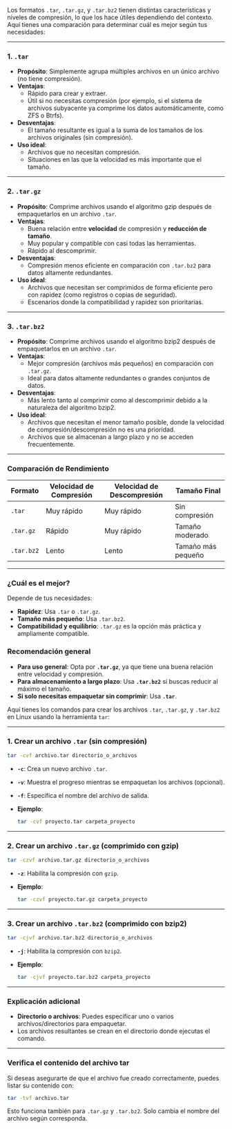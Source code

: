 Los formatos `.tar`, `.tar.gz`, y `.tar.bz2` tienen distintas características y niveles de compresión, lo que los hace útiles dependiendo del contexto. Aquí tienes una comparación para determinar cuál es mejor según tus necesidades:

---

### 1. **`.tar`**

- **Propósito**: Simplemente agrupa múltiples archivos en un único archivo (no tiene compresión).
- **Ventajas**:
  - Rápido para crear y extraer.
  - Útil si no necesitas compresión (por ejemplo, si el sistema de archivos subyacente ya comprime los datos automáticamente, como ZFS o Btrfs).
- **Desventajas**:
  - El tamaño resultante es igual a la suma de los tamaños de los archivos originales (sin compresión).
- **Uso ideal**:
  - Archivos que no necesitan compresión.
  - Situaciones en las que la velocidad es más importante que el tamaño.

---

### 2. **`.tar.gz`**

- **Propósito**: Comprime archivos usando el algoritmo gzip después de empaquetarlos en un archivo `.tar`.
- **Ventajas**:
  - Buena relación entre **velocidad** de compresión y **reducción de tamaño**.
  - Muy popular y compatible con casi todas las herramientas.
  - Rápido al descomprimir.
- **Desventajas**:
  - Compresión menos eficiente en comparación con `.tar.bz2` para datos altamente redundantes.
- **Uso ideal**:
  - Archivos que necesitan ser comprimidos de forma eficiente pero con rapidez (como registros o copias de seguridad).
  - Escenarios donde la compatibilidad y rapidez son prioritarias.

---

### 3. **`.tar.bz2`**

- **Propósito**: Comprime archivos usando el algoritmo bzip2 después de empaquetarlos en un archivo `.tar`.
- **Ventajas**:
  - Mejor compresión (archivos más pequeños) en comparación con `.tar.gz`.
  - Ideal para datos altamente redundantes o grandes conjuntos de datos.
- **Desventajas**:
  - Más lento tanto al comprimir como al descomprimir debido a la naturaleza del algoritmo bzip2.
- **Uso ideal**:
  - Archivos que necesitan el menor tamaño posible, donde la velocidad de compresión/descompresión no es una prioridad.
  - Archivos que se almacenan a largo plazo y no se acceden frecuentemente.

---

### Comparación de Rendimiento

| **Formato** | **Velocidad de Compresión** | **Velocidad de Descompresión** | **Tamaño Final**   |
| ----------- | --------------------------- | ------------------------------ | ------------------ |
| `.tar`      | Muy rápido                  | Muy rápido                     | Sin compresión     |
| `.tar.gz`   | Rápido                      | Muy rápido                     | Tamaño moderado    |
| `.tar.bz2`  | Lento                       | Lento                          | Tamaño más pequeño |

---

### ¿Cuál es el mejor?

Depende de tus necesidades:

- **Rapidez**: Usa `.tar` o `.tar.gz`.
- **Tamaño más pequeño**: Usa `.tar.bz2`.
- **Compatibilidad y equilibrio**: `.tar.gz` es la opción más práctica y ampliamente compatible.

### Recomendación general

- **Para uso general**: Opta por **`.tar.gz`**, ya que tiene una buena relación entre velocidad y compresión.
- **Para almacenamiento a largo plazo**: Usa **`.tar.bz2`** si buscas reducir al máximo el tamaño.
- **Si solo necesitas empaquetar sin comprimir**: Usa **`.tar`**.

Aquí tienes los comandos para crear los archivos `.tar`, `.tar.gz`, y `.tar.bz2` en Linux usando la herramienta `tar`:

---

### 1. **Crear un archivo `.tar` (sin compresión)**

```bash
tar -cvf archivo.tar directorio_o_archivos
```

- **`-c`**: Crea un nuevo archivo `.tar`.
- **`-v`**: Muestra el progreso mientras se empaquetan los archivos (opcional).
- **`-f`**: Especifica el nombre del archivo de salida.
- **Ejemplo**:

  ```bash
  tar -cvf proyecto.tar carpeta_proyecto
  ```

---

### 2. **Crear un archivo `.tar.gz` (comprimido con gzip)**

```bash
tar -czvf archivo.tar.gz directorio_o_archivos
```

- **`-z`**: Habilita la compresión con `gzip`.
- **Ejemplo**:

  ```bash
  tar -czvf proyecto.tar.gz carpeta_proyecto
  ```

---

### 3. **Crear un archivo `.tar.bz2` (comprimido con bzip2)**

```bash
tar -cjvf archivo.tar.bz2 directorio_o_archivos
```

- **`-j`**: Habilita la compresión con `bzip2`.
- **Ejemplo**:

  ```bash
  tar -cjvf proyecto.tar.bz2 carpeta_proyecto
  ```

---

### Explicación adicional

- **Directorio o archivos**: Puedes especificar uno o varios archivos/directorios para empaquetar.
- Los archivos resultantes se crean en el directorio donde ejecutas el comando.

---

### Verifica el contenido del archivo tar

Si deseas asegurarte de que el archivo fue creado correctamente, puedes listar su contenido con:

```bash
tar -tvf archivo.tar
```

Esto funciona también para `.tar.gz` y `.tar.bz2`. Solo cambia el nombre del archivo según corresponda.
